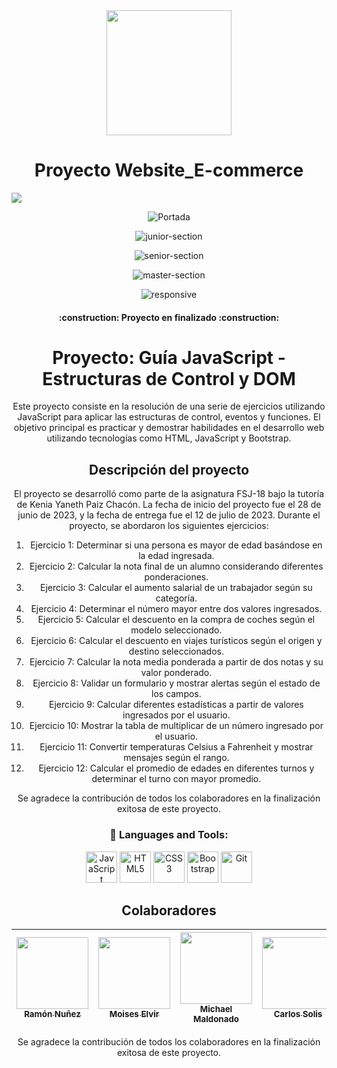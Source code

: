 <div align="center">
    <img src="https://media.giphy.com/media/v1.Y2lkPTc5MGI3NjExZDg4MjcxOTFkMGU3M2U2ZTc5Mzc4ODI4Zjc2YzFiM2Q0NmRmMmFlMSZjdD1n/f3iwJFOVOwuy7K6FFw/giphy.gif" width="200">

<h1 align="center"> Proyecto Website_E-commerce </h1>

<p align="left">
   <img src="https://img.shields.io/badge/STATUS-FINALIZADO-brightgreen">
</p>


![Portada](https://github-production-user-asset-6210df.s3.amazonaws.com/80738178/250660240-fc6c5ea3-2ee9-41b7-810f-b2e9a73b9262.PNG)

![junior-section](https://github.com/ramonsolis11/Hacker_Rank/assets/80738178/7f364b4c-bcec-4fc1-a3db-1b6094011b75)

![senior-section](https://github.com/ramonsolis11/Hacker_Rank/assets/80738178/1ae8e476-9121-46e6-90db-26f2e0c5c485)

![master-section](https://github.com/ramonsolis11/Hacker_Rank/assets/80738178/c59e7194-60b7-4ce5-82a7-9d5d9a23f5c9)

![responsive](https://github.com/ramonsolis11/Hacker_Rank/assets/80738178/07c873cf-b857-44dc-946f-355702f89b6d)





  

   <h4 align="center">
:construction: Proyecto en finalizado :construction:
</h4>

# Proyecto: Guía JavaScript - Estructuras de Control y DOM

Este proyecto consiste en la resolución de una serie de ejercicios utilizando JavaScript para aplicar las estructuras de control, eventos y funciones. El objetivo principal es practicar y demostrar habilidades en el desarrollo web utilizando tecnologías como HTML, JavaScript y Bootstrap.

## Descripción del proyecto

El proyecto se desarrolló como parte de la asignatura FSJ-18 bajo la tutoría de Kenia Yaneth Paiz Chacón. La fecha de inicio del proyecto fue el 28 de junio de 2023, y la fecha de entrega fue el 12 de julio de 2023. Durante el proyecto, se abordaron los siguientes ejercicios:

1. Ejercicio 1: Determinar si una persona es mayor de edad basándose en la edad ingresada.
2. Ejercicio 2: Calcular la nota final de un alumno considerando diferentes ponderaciones.
3. Ejercicio 3: Calcular el aumento salarial de un trabajador según su categoría.
4. Ejercicio 4: Determinar el número mayor entre dos valores ingresados.
5. Ejercicio 5: Calcular el descuento en la compra de coches según el modelo seleccionado.
6. Ejercicio 6: Calcular el descuento en viajes turísticos según el origen y destino seleccionados.
7. Ejercicio 7: Calcular la nota media ponderada a partir de dos notas y su valor ponderado.
8. Ejercicio 8: Validar un formulario y mostrar alertas según el estado de los campos.
9. Ejercicio 9: Calcular diferentes estadísticas a partir de valores ingresados por el usuario.
10. Ejercicio 10: Mostrar la tabla de multiplicar de un número ingresado por el usuario.
11. Ejercicio 11: Convertir temperaturas Celsius a Fahrenheit y mostrar mensajes según el rango.
12. Ejercicio 12: Calcular el promedio de edades en diferentes turnos y determinar el turno con mayor promedio.


Se agradece la contribución de todos los colaboradores en la finalización exitosa de este proyecto.







<div align="center">
    <h3> 🔨 Languages and Tools:</h3>
    <div>
    <img src="https://cdn.jsdelivr.net/gh/devicons/devicon/icons/javascript/javascript-original.svg" alt="JavaScript" width="50" height="50"/>
    <img src="https://cdn.jsdelivr.net/gh/devicons/devicon/icons/html5/html5-original.svg" alt="HTML5" width="50" height="50"/>
    <img src="https://cdn.jsdelivr.net/gh/devicons/devicon/icons/css3/css3-original.svg" alt="CSS3" width="50" height="50"/>
    <img src="https://cdn.jsdelivr.net/gh/devicons/devicon/icons/bootstrap/bootstrap-plain.svg" alt="Bootstrap" width="50" height="50"/>
    <img src="https://cdn.jsdelivr.net/gh/devicons/devicon/icons/git/git-original.svg" alt="Git" width="50" height="50"/>
</div>

## Colaboradores

| [<img src="https://avatars.githubusercontent.com/u/80738178?s=400&u=bf225aa72af9e37f869241a241e08254bb04d972&v=4" width=115><br><sub>Ramón Nuñez</sub>](https://github.com/ramonsolis11) |  [<img src="https://avatars.githubusercontent.com/u/86701019?v=4" width=115><br><sub>Moises Elvir</sub>](https://github.com/MoisesElvir) |  [<img src="https://avatars.githubusercontent.com/u/127003959?v=4" width=115><br><sub>Michael Maldonado</sub>](https://github.com/Maikkel43) | [<img src="https://avatars.githubusercontent.com/u/80052500?v=4" width=115><br><sub>Carlos Solis</sub>](https://github.com/carlossolis27) |
| :---: | :---: | :---: | :---: |

Se agradece la contribución de todos los colaboradores en la finalización exitosa de este proyecto.

